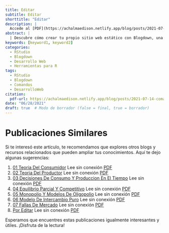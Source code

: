 ```yaml
---
title: Editar
subtitle: Editar
shorttitle: "Editar"
description: |
  Accede al [PDF](https://achalmaedison.netlify.app/blog/posts/2021-07-14-comandos-blogdown/index.pdf) completo aquí.
abstract: |
  | Descubre cómo crear tu propio sitio web estático con Blogdown, una herramienta poderosa que combina R Markdown y Hugo. Aprende a usar comandos sencillos para personalizar, construir y alojar tu sitio web de manera fácil y rápida. ¡Comienza tu proyecto web hoy mismo!
keywords: [keyword1, keyword2]
categories:
  - RStudio
  - Blogdown
  - Desarrollo Web
  - Herramientas para R
tags:
  - RStudio
  - Blogdown
  - Comandos
  - DesarrolloWeb
citation:
  pdf-url: https://achalmaedison.netlify.app/blog/posts/2021-07-14-comandos-blogdown/index.pdf
date: "06/28/2021"
draft: true  # Modo de borrador (false = final, true = borrador)
---
```







# Publicaciones Similares

Si te interesó este artículo, te recomendamos que explores otros blogs y recursos relacionados que pueden ampliar tus conocimientos. Aquí te dejo algunas sugerencias:


1. [01 Teoria Del Consumidor](https://achalmaedison.netlify.app/microeconomia/microeconomia/2021-06-28-01-teoria-del-consumidor) Lee sin conexión [PDF](https://achalmaedison.netlify.app/microeconomia/microeconomia/2021-06-28-01-teoria-del-consumidor/index.pdf)
2. [02 Teoria Del Productor](https://achalmaedison.netlify.app/microeconomia/microeconomia/2021-07-05-02-teoria-del-productor) Lee sin conexión [PDF](https://achalmaedison.netlify.app/microeconomia/microeconomia/2021-07-05-02-teoria-del-productor/index.pdf)
3. [03 Decisiones De Consumo Y Produccion En El Tiempo](https://achalmaedison.netlify.app/microeconomia/microeconomia/2021-07-12-03-decisiones-de-consumo-y-produccion-en-el-tiempo) Lee sin conexión [PDF](https://achalmaedison.netlify.app/microeconomia/microeconomia/2021-07-12-03-decisiones-de-consumo-y-produccion-en-el-tiempo/index.pdf)
4. [04 Equilibrio Parcial Y Competitivo](https://achalmaedison.netlify.app/microeconomia/microeconomia/2021-07-19-04-equilibrio-parcial-y-competitivo) Lee sin conexión [PDF](https://achalmaedison.netlify.app/microeconomia/microeconomia/2021-07-19-04-equilibrio-parcial-y-competitivo/index.pdf)
5. [05 Monopolio Y Modelos De Oligopolio](https://achalmaedison.netlify.app/microeconomia/microeconomia/2021-07-26-05-monopolio-y-modelos-de-oligopolio) Lee sin conexión [PDF](https://achalmaedison.netlify.app/microeconomia/microeconomia/2021-07-26-05-monopolio-y-modelos-de-oligopolio/index.pdf)
6. [06 Modelo De Intercambio Puro](https://achalmaedison.netlify.app/microeconomia/microeconomia/2021-08-02-06-modelo-de-intercambio-puro) Lee sin conexión [PDF](https://achalmaedison.netlify.app/microeconomia/microeconomia/2021-08-02-06-modelo-de-intercambio-puro/index.pdf)
7. [07 Fallas De Mercado](https://achalmaedison.netlify.app/microeconomia/microeconomia/2021-08-09-07-fallas-de-mercado) Lee sin conexión [PDF](https://achalmaedison.netlify.app/microeconomia/microeconomia/2021-08-09-07-fallas-de-mercado/index.pdf)
8. [Por Editar](https://achalmaedison.netlify.app/microeconomia/microeconomia/2024-03-31-por-editar) Lee sin conexión [PDF](https://achalmaedison.netlify.app/microeconomia/microeconomia/2024-03-31-por-editar/index.pdf)


Esperamos que encuentres estas publicaciones igualmente interesantes y útiles. ¡Disfruta de la lectura!

